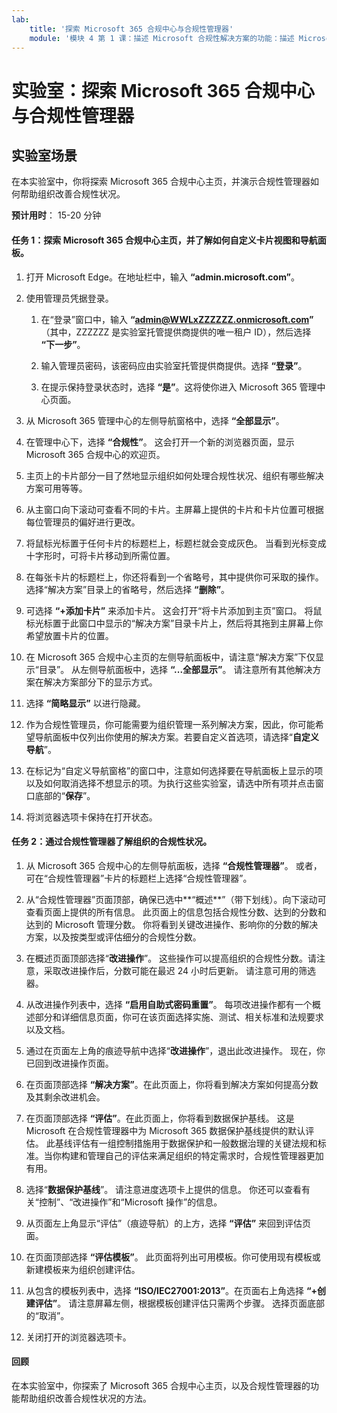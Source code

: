 ```yaml
---
lab:
    title: '探索 Microsoft 365 合规中心与合规性管理器'
    module: '模块 4 第 1 课：描述 Microsoft 合规性解决方案的功能：描述 Microsoft 合规性管理功能'
---
```



# 实验室：探索 Microsoft 365 合规中心与合规性管理器

## 实验室场景
在本实验室中，你将探索 Microsoft 365 合规中心主页，并演示合规性管理器如何帮助组织改善合规性状况。


**预计用时**： 15-20 分钟

#### 任务 1：探索 Microsoft 365 合规中心主页，并了解如何自定义卡片视图和导航面板。

1.	打开 Microsoft Edge。在地址栏中，输入 **“admin.microsoft.com”**。

1. 使用管理员凭据登录。
    1. 在“登录”窗口中，输入 **“admin@WWLxZZZZZZ.onmicrosoft.com”** （其中，ZZZZZZ 是实验室托管提供商提供的唯一租户 ID），然后选择 **“下一步”**。
    
    1. 输入管理员密码，该密码应由实验室托管提供商提供。选择 **“登录”**。
    1. 在提示保持登录状态时，选择 **“是”**。这将使你进入 Microsoft 365 管理中心页面。

1. 从 Microsoft 365 管理中心的左侧导航窗格中，选择 **“全部显示”**。

1. 在管理中心下，选择 **“合规性”**。  这会打开一个新的浏览器页面，显示 Microsoft 365 合规中心的欢迎页。  
1. 主页上的卡片部分一目了然地显示组织如何处理合规性状况、组织有哪些解决方案可用等等。
1. 从主窗口向下滚动可查看不同的卡片。主屏幕上提供的卡片和卡片位置可根据每位管理员的偏好进行更改。  
1. 将鼠标光标置于任何卡片的标题栏上，标题栏就会变成灰色。  当看到光标变成十字形时，可将卡片移动到所需位置。
1. 在每张卡片的标题栏上，你还将看到一个省略号，其中提供你可采取的操作。  选择“解决方案”目录上的省略号，然后选择 **“删除”**。
1. 可选择 **“+添加卡片”** 来添加卡片。 这会打开“将卡片添加到主页”窗口。  将鼠标光标置于此窗口中显示的“解决方案”目录卡片上，然后将其拖到主屏幕上你希望放置卡片的位置。
1. 在 Microsoft 365 合规中心主页的左侧导航面板中，请注意“解决方案”下仅显示“目录”。  从左侧导航面板中，选择 **“...全部显示”**。  请注意所有其他解决方案在解决方案部分下的显示方式。  
1. 选择 **“简略显示”** 以进行隐藏。
1. 作为合规性管理员，你可能需要为组织管理一系列解决方案，因此，你可能希望导航面板中仅列出你使用的解决方案。若要自定义首选项，请选择“**自定义导航**”。  
1. 在标记为“自定义导航窗格”的窗口中，注意如何选择要在导航面板上显示的项以及如何取消选择不想显示的项。为执行这些实验室，请选中所有项并点击窗口底部的“**保存**”。  
1. 将浏览器选项卡保持在打开状态。

#### 任务 2：通过合规性管理器了解组织的合规性状况。

1. 从 Microsoft 365 合规中心的左侧导航面板，选择 **“合规性管理器”**。  或者，可在“合规性管理器”卡片的标题栏上选择“合规性管理器”。

1. 从“合规性管理器”页面顶部，确保已选中**“概述**”（带下划线）。向下滚动可查看页面上提供的所有信息。  此页面上的信息包括合规性分数、达到的分数和达到的 Microsoft 管理分数。   你将看到关键改进操作、影响你的分数的解决方案，以及按类型或评估细分的合规性分数。

1. 在概述页面顶部选择“**改进操作**”。  这些操作可以提高组织的合规性分数。请注意，采取改进操作后，分数可能在最迟 24 小时后更新。  请注意可用的筛选器。

1. 从改进操作列表中，选择 **“启用自助式密码重置”**。 每项改进操作都有一个概述部分和详细信息页面，你可在该页面选择实施、测试、相关标准和法规要求以及文档。

1. 通过在页面左上角的痕迹导航中选择“**改进操作**”，退出此改进操作。  现在，你已回到改进操作页面。

1. 在页面顶部选择 **“解决方案”**。在此页面上，你将看到解决方案如何提高分数及其剩余改进机会。

1. 在页面顶部选择 **“评估”**。在此页面上，你将看到数据保护基线。  这是 Microsoft 在合规性管理器中为 Microsoft 365 数据保护基线提供的默认评估。  此基线评估有一组控制措施用于数据保护和一般数据治理的关键法规和标准。当你构建和管理自己的评估来满足组织的特定需求时，合规性管理器更加有用。

1. 选择“**数据保护基线**”。  请注意进度选项卡上提供的信息。  你还可以查看有关“控制”、“改进操作”和“Microsoft 操作”的信息。  

1. 从页面左上角显示“评估”（痕迹导航）的上方，选择 **“评估”** 来回到评估页面。  

1. 在页面顶部选择 **“评估模板”**。  此页面将列出可用模板。你可使用现有模板或新建模板来为组织创建评估。
 
1. 从包含的模板列表中，选择 **“ISO/IEC27001:2013”**。在页面右上角选择 **“+创建评估”**。 请注意屏幕左侧，根据模板创建评估只需两个步骤。  选择页面底部的“取消”。

1. 关闭打开的浏览器选项卡。


#### 回顾
在本实验室中，你探索了 Microsoft 365 合规中心主页，以及合规性管理器的功能帮助组织改善合规性状况的方法。
